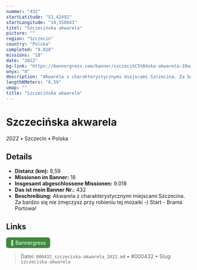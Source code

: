 ```yaml
---
nummer: "432"
startLatitude: "53,42492"
startLongitude: "14,550643"
titel: "Szczecińska akwarela"
picture: ""
region: "Szczecin"
country: "Polska"
completed: "9.018"
missions: "18"
date: "2022"
bg-link: "https://bannergress.com/banner/szczeci%C5%84ska-akwarela-19aa"
onyx: "0"
description: "Akwarela z charakterystycznymi miejscami Szczecina. Za bardzo się nie zmęczysz przy robieniu tej mozaiki -) \nStart - Brama Portowa!"
lengthKMeters: "8,59"
umap: ""
title: "Szczecińska akwarela"
---
```

# Szczecińska akwarela

*2022* • Szczecin • Polska



## Details
- **Distanz (km):** 8,59
- **Missionen im Banner:** 18
- **Insgesamt abgeschlossene Missionen:** 9.018
- **Das ist mein Banner Nr.:** 432
- **Beschreibung:** Akwarela z charakterystycznymi miejscami Szczecina. Za bardzo się nie zmęczysz przy robieniu tej mozaiki -) 
Start - Brama Portowa!


## Links
<div style="margin-top: 0.5em;">
<a href="https://bannergress.com/banner/szczeci%C5%84ska-akwarela-19aa" target="_blank" style="display:inline-block;margin-right:8px;padding:6px 12px;background-color:#3c8b3c;color:white;text-decoration:none;border-radius:6px;">🔗 Bannergress</a>

</div>


> Datei: `000432_szczeciska-akwarela_2022.md` • #000432 • Slug: `szczeciska-akwarela`
